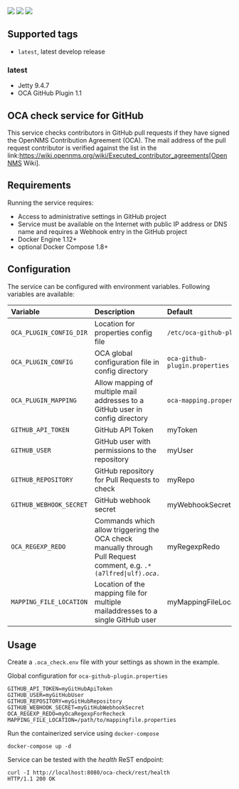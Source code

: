 [![](https://images.microbadger.com/badges/image/opennms/oca-check.svg)](https://microbadger.com/images/opennms/oca-check "Get your own version badge on microbadger.com")
[![](https://images.microbadger.com/badges/version/opennms/oca-check.svg)](https://microbadger.com/images/opennms/oca-check "Get your own version badge on microbadger.com")
[![](https://images.microbadger.com/badges/license/opennms/oca-check.svg)](https://microbadger.com/images/opennms/oca-check "Get your own version badge on microbadger.com")

## Supported tags

* `latest`, latest develop release

### latest

* Jetty 9.4.7
* OCA GitHub Plugin 1.1

## OCA check service for GitHub

This service checks contributors in GitHub pull requests if they have signed the OpenNMS Contribution Agreement (OCA).
The mail address of the pull request contributor is verified against the list in the link:https://wiki.opennms.org/wiki/Executed_contributor_agreements[OpenNMS Wiki].

## Requirements

Running the service requires:

* Access to administrative settings in GitHub project
* Service must be available on the Internet with public IP address or DNS name and requires a Webhook entry in the GitHub project
* Docker Engine 1.12+
* optional Docker Compose 1.8+

## Configuration

The service can be configured with environment variables.
Following variables are available:

| Variable                | Description                                                                                                                        | Default                       |
|:------------------------|:-----------------------------------------------------------------------------------------------------------------------------------|:------------------------------|
| `OCA_PLUGIN_CONFIG_DIR` | Location for properties config file                                                                                                | `/etc/oca-github-plugin`      |
| `OCA_PLUGIN_CONFIG`     | OCA global configuration file in config directory                                                                                  | `oca-github-plugin.properties`|
| `OCA_PLUGIN_MAPPING`    | Allow mapping of multiple mail addresses to a GitHub user in config directory                                                      | `oca-mapping.properties`      |
| `GITHUB_API_TOKEN`      | GitHub API Token                                                                                                                   | myToken                       |
| `GITHUB_USER`           | GitHub user with permissions to the repository                                                                                     | myUser                        |
| `GITHUB_REPOSITORY`     | GitHub repository for Pull Requests to check                                                                                       | myRepo                        |
| `GITHUB_WEBHOOK_SECRET` | GitHub webhook secret                                                                                                              | myWebhookSecret               |
| `OCA_REGEXP_REDO`       | Commands which allow triggering the OCA check manually through Pull Request comment, e.g. <code>.*(a7lfred&#124;ulf).*oca.*</code> | myRegexpRedo                  |
| `MAPPING_FILE_LOCATION` | Location of the mapping file for multiple mailaddresses to a single GitHub user                                                    | myMappingFileLocation         |

## Usage

Create a `.oca_check.env` file with your settings as shown in the example.

Global configuration for `oca-github-plugin.properties`

```
GITHUB_API_TOKEN=myGitHubApiToken
GITHUB_USER=myGitHubUser
GITHUB_REPOSITORY=myGitHubRepository
GITHUB_WEBHOOK_SECRET=myGitHubWebhookSecret
OCA_REGEXP_REDO=myOcaRegexpForRecheck
MAPPING_FILE_LOCATION=/path/to/mappingfile.properties
```

Run the containerized service using `docker-compose`

```
docker-compose up -d
```

Service can be tested with the _health_ ReST endpoint:

```
curl -I http://localhost:8080/oca-check/rest/health
HTTP/1.1 200 OK
```
